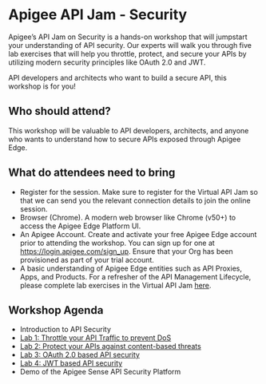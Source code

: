 # **Apigee API Jam - Security**
Apigee’s API Jam on Security is a hands-on workshop that will jumpstart your understanding of API security. Our experts will walk you through five lab exercises that will help you throttle, protect, and secure your APIs by utilizing modern security principles like OAuth 2.0 and JWT. 

API developers and architects who want to build a secure API, this workshop is for you!

## **Who should attend?**
This workshop will be valuable to API developers, architects, and anyone who wants to understand how to secure APIs exposed through Apigee Edge.

## **What do attendees need to bring**
- Register for the session. Make sure to register for the Virtual API Jam so that we can send you the relevant connection details to join the online session.
- Browser (Chrome). A modern web browser like Chrome (v50+) to access the Apigee Edge Platform UI.
- An Apigee Account. Create and activate your free Apigee Edge account prior to attending the workshop. You can sign up for one at https://login.apigee.com/sign_up. Ensure that your Org has been provisioned as part of your trial account.
- A basic understanding of Apigee Edge entities such as API Proxies, Apps, and Products. For a refresher of the API Management Lifecycle, please complete lab exercises in the Virtual API Jam [here](https://github.com/rmistry75/devjam3/tree/master/Labs/VirtualAPIJam).

## **Workshop Agenda**

- Introduction to API Security
- [Lab 1: Throttle your API Traffic to prevent DoS](https://goo.gl/CQ6VnJ)
- [Lab 2: Protect your APIs against content-based threats](https://goo.gl/t1guSF)
- [Lab 3: OAuth 2.0 based API security](https://goo.gl/xBMaav)
- [Lab 4: JWT based API security](https://goo.gl/hgg2Uh)
- Demo of the Apigee Sense API Security Platform
